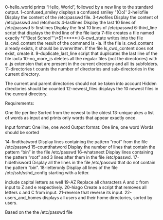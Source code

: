 0-hello_world prints “Hello, World”, followed by a new line to the standard output.
1-confused_smiley  displays a confused smiley "(Ôo)'
2-hellofile Display the content of the /etc/passwd file.
3-twofiles Display the content of /etc/passwd and /etc/hosts
4-lastlines Display the last 10 lines of /etc/passwd
5-firstlines Display the first 10 lines of /etc/passwd
6-third_line script that displays the third line of the file iacta
7-file creates a file named exactly \*\\'"Best School"\'\\*$\?\*\*\*\*\*:)
8-cwd_state writes into the file ls_cwd_content the result of the command ls -la. If the file ls_cwd_content already exists, it should be overwritten. If the file ls_cwd_content does not exist, create it.
9-duplicate_last_line script that duplicates the last line of the file iacta
10-no_more_js deletes all the regular files (not the directories) with a .js extension that are present in the current directory and all its subfolders.
11-directories t counts the number of directories and sub-directories in the current directory.

The current and parent directories should not be taken into account
Hidden directories should be counted
12-newest_files   displays the 10 newest files in the current directory.

Requirements:

One file per line
Sorted from the newest to the oldest
13-unique akes a list of words as input and prints only words that appear exactly once.

Input format: One line, one word
Output format: One line, one word
Words should be sorted

14-findthatword Display lines containing the pattern “root” from the file /etc/passwd
15-countthatword Display the number of lines that contain the pattern “bin” in the file /etc/passwd
16-whatsnext Display lines containing the pattern “root” and 3 lines after them in the file /etc/passwd.
17-hidethisword Display all the lines in the file /etc/passwd that do not contain the pattern “bin”.
18-letteronly Display all lines of the file /etc/ssh/sshd_config starting with a letter.

include capital letters as well
19-AZ Replace all characters A and c from input to Z and e respectively.
 20-hiago Create a script that removes all letters c and C from input.
21-reverse that reverse its input.
22-users_and_homes  displays all users and their home directories, sorted by users.

Based on the the /etc/passwd file 
